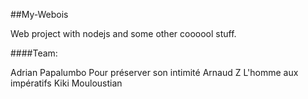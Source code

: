 ##My-Webois

Web project with nodejs and some other coooool stuff.

####Team:

Adrian Papalumbo
Pour préserver son intimité Arnaud Z 
L'homme aux impératifs
Kiki Mouloustian
